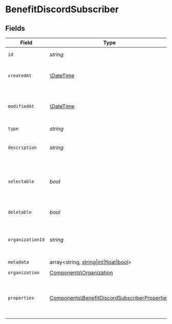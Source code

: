 # BenefitDiscordSubscriber


## Fields

| Field                                                                                                          | Type                                                                                                           | Required                                                                                                       | Description                                                                                                    |
| -------------------------------------------------------------------------------------------------------------- | -------------------------------------------------------------------------------------------------------------- | -------------------------------------------------------------------------------------------------------------- | -------------------------------------------------------------------------------------------------------------- |
| `id`                                                                                                           | *string*                                                                                                       | :heavy_check_mark:                                                                                             | The ID of the benefit.                                                                                         |
| `createdAt`                                                                                                    | [\DateTime](https://www.php.net/manual/en/class.datetime.php)                                                  | :heavy_check_mark:                                                                                             | Creation timestamp of the object.                                                                              |
| `modifiedAt`                                                                                                   | [\DateTime](https://www.php.net/manual/en/class.datetime.php)                                                  | :heavy_check_mark:                                                                                             | Last modification timestamp of the object.                                                                     |
| `type`                                                                                                         | *string*                                                                                                       | :heavy_check_mark:                                                                                             | N/A                                                                                                            |
| `description`                                                                                                  | *string*                                                                                                       | :heavy_check_mark:                                                                                             | The description of the benefit.                                                                                |
| `selectable`                                                                                                   | *bool*                                                                                                         | :heavy_check_mark:                                                                                             | Whether the benefit is selectable when creating a product.                                                     |
| `deletable`                                                                                                    | *bool*                                                                                                         | :heavy_check_mark:                                                                                             | Whether the benefit is deletable.                                                                              |
| `organizationId`                                                                                               | *string*                                                                                                       | :heavy_check_mark:                                                                                             | The ID of the organization owning the benefit.                                                                 |
| `metadata`                                                                                                     | array<string, [string\|int\|float\|bool](../../Models/Components/BenefitDiscordSubscriberMetadata.md)>         | :heavy_check_mark:                                                                                             | N/A                                                                                                            |
| `organization`                                                                                                 | [Components\Organization](../../Models/Components/Organization.md)                                             | :heavy_check_mark:                                                                                             | N/A                                                                                                            |
| `properties`                                                                                                   | [Components\BenefitDiscordSubscriberProperties](../../Models/Components/BenefitDiscordSubscriberProperties.md) | :heavy_check_mark:                                                                                             | Properties available to subscribers for a benefit of type `discord`.                                           |